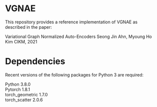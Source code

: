 # VGNAE
This repository provides a reference implementation of VGNAE as described in the paper:

Variational Graph Normalized Auto-Encoders
Seong Jin Ahn, Myoung Ho Kim
CIKM, 2021

# Dependencies
Recent versions of the following packages for Python 3 are required:

Python 3.8.0  
Pytorch 1.8.1  
torch_geometric 1.7.0  
torch_scatter 2.0.6  
